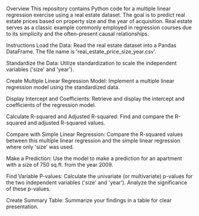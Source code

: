 Overview
This repository contains Python code for a multiple linear regression exercise using a real estate dataset. The goal is to predict real estate prices based on property size and the year of acquisition. Real estate serves as a classic example commonly employed in regression courses due to its simplicity and the often-present causal relationships.

Instructions
Load the Data:
Read the real estate dataset into a Pandas DataFrame. The file name is 'real_estate_price_size_year.csv'.

Standardize the Data:
Utilize standardization to scale the independent variables ('size' and 'year').

Create Multiple Linear Regression Model:
Implement a multiple linear regression model using the standardized data.

Display Intercept and Coefficients:
Retrieve and display the intercept and coefficients of the regression model.

Calculate R-squared and Adjusted R-squared:
Find and compare the R-squared and adjusted R-squared values.

Compare with Simple Linear Regression:
Compare the R-squared values between this multiple linear regression and the simple linear regression where only 'size' was used.

Make a Prediction:
Use the model to make a prediction for an apartment with a size of 750 sq.ft. from the year 2009.

Find Variable P-values:
Calculate the univariate (or multivariate) p-values for the two independent variables ('size' and 'year'). Analyze the significance of these p-values.

Create Summary Table:
Summarize your findings in a table for clear presentation.




